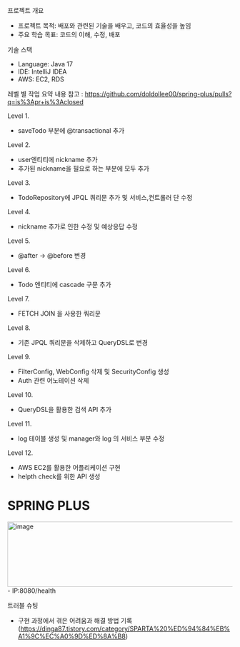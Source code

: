 프로젝트 개요
 - 프로젝트 목적: 배포와 관련된 기술을 배우고, 코드의 효율성을 높임
 - 주요 학습 목표: 코드의 이해, 수정, 배포
 
기술 스택
 - Language: Java 17
 - IDE: IntelliJ IDEA
 - AWS: EC2, RDS

레벨 별 작업 요약
내용 참고 : https://github.com/doldollee00/spring-plus/pulls?q=is%3Apr+is%3Aclosed

Level 1.
 - saveTodo 부분에 @transactional 추가
   
Level 2.
 - user엔티티에 nickname 추가
 - 추가된 nickname을 필요로 하는 부분에 모두 추가
   
Level 3.
 - TodoRepository에 JPQL 쿼리문 추가 및 서비스,컨트롤러 단 수정
   
Level 4.
 - nickname 추가로 인한 수정 및 예상응답 수정
   
Level 5.
 - @after -> @before 변경

Level 6.
 - Todo 엔티티에 cascade 구문 추가

Level 7.
 - FETCH JOIN 을 사용한 쿼리문

Level 8.
 - 기존 JPQL 쿼리문을 삭제하고 QueryDSL로 변경

Level 9.
 - FilterConfig, WebConfig 삭제 및 SecurityConfig 생성
 - Auth 관련 어노테이션 삭제

Level 10.
 - QueryDSL을 활용한 검색 API 추가

Level 11.
 - log 테이블 생성 및 manager와 log 의 서비스 부분 수정

Level 12.
 - AWS EC2를 활용한 어플리케이션 구현
 - helpth check를 위한 API 생성

# SPRING PLUS
<img width="828" height="146" alt="image" src="https://github.com/user-attachments/assets/85f7cc70-f979-4178-9dae-0ca1a5826b23" />
- IP:8080/health


 
트러블 슈팅
 - 구현 과정에서 겪은 어려움과 해결 방법 기록 (https://dinga87.tistory.com/category/SPARTA%20%ED%94%84%EB%A1%9C%EC%A0%9D%ED%8A%B8)
 



